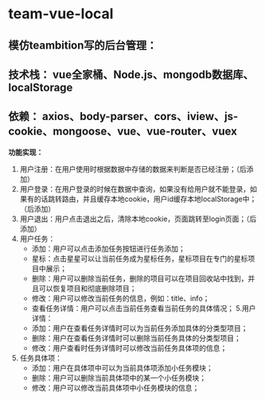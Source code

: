 # team-vue-local

## 模仿teambition写的后台管理：

**技术栈：** vue全家桶、Node.js、mongodb数据库、localStorage
----------
**依赖：** axios、body-parser、cors、iview、js-cookie、mongoose、vue、vue-router、vuex
----------
**功能实现：**
  1. 用户注册：在用户使用时根据数据中存储的数据来判断是否已经注册；（后添加）
  2. 用户登录：在用户登录的时候在数据中查询，如果没有给用户就不能登录，如果有的话跳转路由，并且缓存本地cookie，用户id缓存本地localStorage中；（后添加）
  3. 用户退出：用户点击退出之后，清除本地cookie，页面跳转至login页面；（后添加）
  4. 用户任务：
      - 添加：用户可以点击添加任务按钮进行任务添加；
      - 星标：点击星星可以让当前任务成为星标任务，星标项目在专门的星标项目中展示；
      - 删除：用户可以删除当前任务，删除的项目可以在项目回收站中找到，并且可以恢复项目和彻底删除项目；
      - 修改：用户可以修改当前任务的信息，例如：title、info；
      - 查看任务详情：用户可以点击当前任务查看当前任务的具体情况；
  5.用户详情：
      - 添加：用户在查看任务详情时可以为当前任务添加具体的分类型项目；
      - 删除：用户在查看任务详情时可以删除当前任务具体的分类型项目；
      - 修改：用户查看时任务详情时可以修改当前任务具体项的信息；
  6. 任务具体项：
      - 添加：用户在具体项中可以为当前具体项添加小任务模块；
      - 删除：用户可以删除当前具体项中的某一个小任务模块；
      - 修改：用户可以修改当前具体项中小任务模块的信息；
